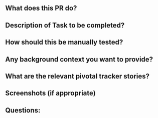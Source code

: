 ## What does this PR do?

## Description of Task to be completed?

## How should this be manually tested?

## Any background context you want to provide?

## What are the relevant pivotal tracker stories?

## Screenshots (if appropriate)

## Questions:
